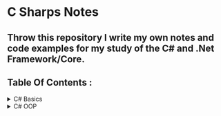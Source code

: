 # C Sharps Notes

## Throw this repository I write my own notes and code examples for my study of the C# and .Net Framework/Core.

## Table Of Contents :
 <details>
   <summary>C# Basics</summary>
  <br>
  <ul>
     <li> data types.</li>
    <li> conditions. </li>
    <li> Loops. </li>
    <li> .NET Framework Components </li>
 </ul>
   </details>
   
 <details>
     <summary>C# OOP</summary>
   <br>
     <ul>
        <li> Classes </li>
        <li> Methods </li>
        <li> Constructors </li>
        <li> Fields  </li>
        <li> Access Modifiers </li>
        <li> Properties </li>
        <li> Indexers </li>
      <li> Abstraction </li>
      <li> Polymorphism </li>
      <li> Generics </li>
      <li> Delegates </li>
      <li> Lambda Expression </li>
      </ul>
   </details>
